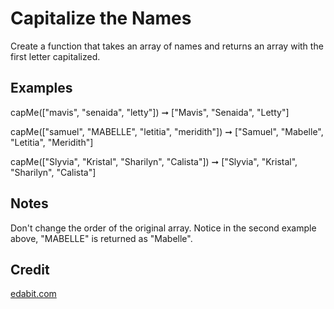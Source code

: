 # Capitalize the Names

Create a function that takes an array of names and returns an array with the first letter capitalized.

## Examples

capMe(["mavis", "senaida", "letty"]) ➞ ["Mavis", "Senaida", "Letty"]

capMe(["samuel", "MABELLE", "letitia", "meridith"]) ➞ ["Samuel", "Mabelle", "Letitia", "Meridith"]

capMe(["Slyvia", "Kristal", "Sharilyn", "Calista"]) ➞ ["Slyvia", "Kristal", "Sharilyn", "Calista"]

## Notes

Don't change the order of the original array.
Notice in the second example above, "MABELLE" is returned as "Mabelle".

## Credit

[edabit.com](https://edabit.com/challenge/ZN5cpGPNRS3nrjMo5)